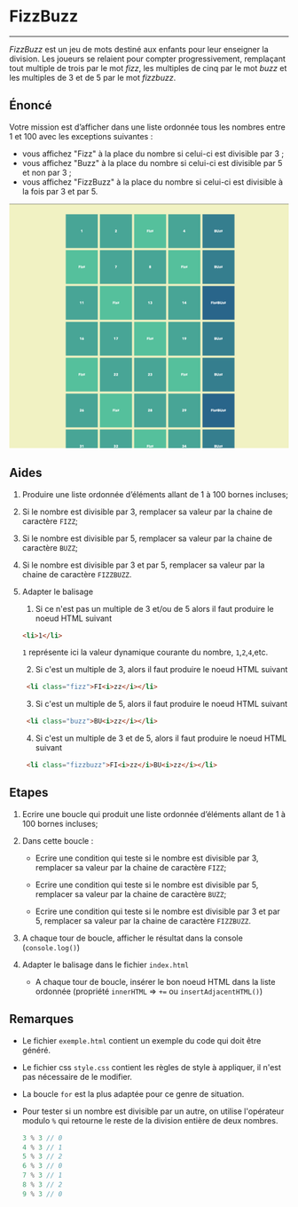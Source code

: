 # FizzBuzz
* * *
_FizzBuzz_ est un jeu de mots destiné aux enfants pour leur enseigner la division. Les joueurs se relaient pour compter progressivement, remplaçant tout multiple de trois par le mot _fizz_, les multiples de cinq par le mot _buzz_ et les multiples de 3 et de 5 par le mot _fizzbuzz_.

## Énoncé

Votre mission est d’afficher dans une liste ordonnée tous les nombres entre 1 et 100 avec les exceptions suivantes :

- vous affichez "Fizz" à la place du nombre si celui-ci est divisible par 3 ;
- vous affichez "Buzz" à la place du nombre si celui-ci est divisible par 5 et non par 3 ;
- vous affichez "FizzBuzz" à la place du nombre si celui-ci est divisible à la fois par 3 et par 5.

![Étape 1](./fizzbuzz.png)

## Aides

1. Produire une liste ordonnée d’éléments allant de 1 à 100 bornes incluses;

2. Si le nombre est divisible par 3, remplacer sa valeur par la chaine de caractère `FIZZ`;

3. Si le nombre est divisible par 5, remplacer sa valeur par la chaine de caractère `BUZZ`;

4. Si le nombre est divisible par 3 et par 5, remplacer sa valeur par la chaine de caractère `FIZZBUZZ`.

5. Adapter le balisage

    1. Si ce n'est pas un multiple de 3 et/ou de 5 alors il faut produire le noeud HTML suivant

      ```html
      <li>1</li>
      ```

      `1` représente ici la valeur dynamique courante du nombre, `1`,`2`,`4`,etc.

    2. Si c'est un multiple de 3, alors il faut produire le noeud HTML suivant

      ```html
       <li class="fizz">FI<i>zz</i></li>
      ```

    3. Si c'est un multiple de 5, alors il faut produire le noeud HTML suivant  

      ```html
       <li class="buzz">BU<i>zz</i></li>
      ```

    4. Si c'est un multiple de 3 et de 5, alors il faut produire le noeud HTML suivant

      ```html
       <li class="fizzbuzz">FI<i>zz</i>BU<i>zz</i></li>
      ```

## Etapes 

1. Ecrire une boucle qui produit une liste ordonnée d’éléments allant de 1 à 100 bornes incluses;

2. Dans cette boucle :

    - Ecrire une condition qui teste si le nombre est divisible par 3, remplacer sa valeur par la chaine de caractère `FIZZ`;

    - Ecrire une condition qui teste si le nombre est divisible par 5, remplacer sa valeur par la chaine de caractère `BUZZ`;

    - Ecrire une condition qui teste si le nombre est divisible par 3 et par 5, remplacer sa valeur par la chaine de caractère `FIZZBUZZ`.

3. A chaque tour de boucle, afficher le résultat dans la console (`console.log()`)

4. Adapter le balisage dans le fichier `index.html`

    - A chaque tour de boucle, insérer le bon noeud HTML dans la liste ordonnée (propriété `innerHTML` => `+=` ou `insertAdjacentHTML()`)

## Remarques

- Le fichier `exemple.html` contient un exemple du code qui doit être généré.

- Le fichier css `style.css` contient les règles de style à appliquer, il n'est pas nécessaire de le modifier.

- La boucle `for` est la plus adaptée pour ce genre de situation.

- Pour tester si un nombre est divisible par un autre, on utilise l'opérateur modulo `%` qui retourne le reste de la division entière de deux nombres.

  ```js
  3 % 3 // 0
  4 % 3 // 1
  5 % 3 // 2
  6 % 3 // 0
  7 % 3 // 1
  8 % 3 // 2
  9 % 3 // 0
  ```